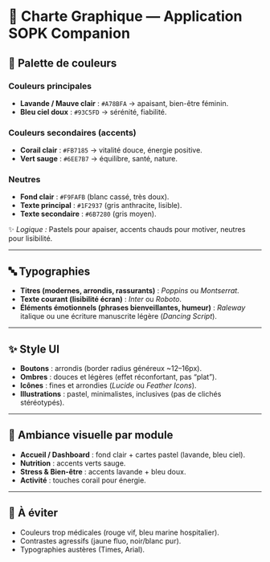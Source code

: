 # 🎨 Charte Graphique — Application SOPK Companion

## 🌈 Palette de couleurs

### Couleurs principales
- **Lavande / Mauve clair** : `#A78BFA` → apaisant, bien-être féminin.  
- **Bleu ciel doux** : `#93C5FD` → sérénité, fiabilité.  

### Couleurs secondaires (accents)
- **Corail clair** : `#FB7185` → vitalité douce, énergie positive.  
- **Vert sauge** : `#6EE7B7` → équilibre, santé, nature.  

### Neutres
- **Fond clair** : `#F9FAFB` (blanc cassé, très doux).  
- **Texte principal** : `#1F2937` (gris anthracite, lisible).  
- **Texte secondaire** : `#6B7280` (gris moyen).  

✨ *Logique :* Pastels pour apaiser, accents chauds pour motiver, neutres pour lisibilité.  

---

## 🔤 Typographies

- **Titres (modernes, arrondis, rassurants)** : *Poppins* ou *Montserrat*.  
- **Texte courant (lisibilité écran)** : *Inter* ou *Roboto*.  
- **Éléments émotionnels (phrases bienveillantes, humeur)** : *Raleway* italique ou une écriture manuscrite légère (*Dancing Script*).  

---

## ✨ Style UI

- **Boutons** : arrondis (border radius généreux ~12–16px).  
- **Ombres** : douces et légères (effet réconfortant, pas “plat”).  
- **Icônes** : fines et arrondies (*Lucide* ou *Feather Icons*).  
- **Illustrations** : pastel, minimalistes, inclusives (pas de clichés stéréotypés).  

---

## 🌸 Ambiance visuelle par module

- **Accueil / Dashboard** : fond clair + cartes pastel (lavande, bleu ciel).  
- **Nutrition** : accents verts sauge.  
- **Stress & Bien-être** : accents lavande + bleu doux.  
- **Activité** : touches corail pour énergie.  

---

## 🚫 À éviter
- Couleurs trop médicales (rouge vif, bleu marine hospitalier).  
- Contrastes agressifs (jaune fluo, noir/blanc pur).  
- Typographies austères (Times, Arial).  